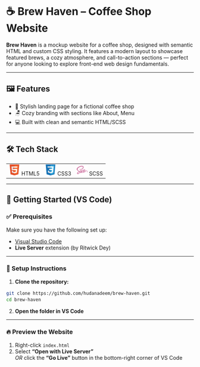 # ☕ Brew Haven – Coffee Shop Website

**Brew Haven** is a mockup website for a coffee shop, designed with semantic HTML and custom CSS styling. It features a modern layout to showcase featured brews, a cozy atmosphere, and call-to-action sections — perfect for anyone looking to explore front-end web design fundamentals.

---

## 🖼️ Features

- 🧋 Stylish landing page for a fictional coffee shop
- 🪑 Cozy branding with sections like About, Menu
- 💻 Built with clean and semantic HTML/SCSS

---

## 🛠 Tech Stack

<table>
  <tr>
    <td><img src="https://raw.githubusercontent.com/devicons/devicon/master/icons/html5/html5-original.svg" width="30"/> HTML5</td>
    <td><img src="https://raw.githubusercontent.com/devicons/devicon/master/icons/css3/css3-original.svg" width="30"/> CSS3</td>
    <td><img src="https://raw.githubusercontent.com/devicons/devicon/master/icons/sass/sass-original.svg" width="30"/> SCSS</td>
  </tr>
</table>

---

## 🚀 Getting Started (VS Code)

### ✅ Prerequisites

Make sure you have the following set up:

- [Visual Studio Code](https://code.visualstudio.com/)
- **Live Server** extension (by Ritwick Dey)

---

### 📂 Setup Instructions

1. **Clone the repository:**

```bash
git clone https://github.com/hudanadeem/brew-haven.git
cd brew-haven
```

2. **Open the folder in VS Code**

---

### 🔥 Preview the Website

1. Right-click `index.html`  
2. Select **“Open with Live Server”**  
   _OR_ click the **“Go Live”** button in the bottom-right corner of VS Code

